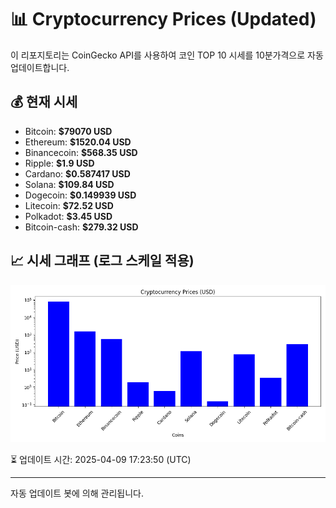 
# 📊 Cryptocurrency Prices (Updated)

이 리포지토리는 CoinGecko API를 사용하여 코인 TOP 10 시세를 10분가격으로 자동 업데이트합니다.

## 💰 현재 시세
- Bitcoin: **$79070 USD**
- Ethereum: **$1520.04 USD**
- Binancecoin: **$568.35 USD**
- Ripple: **$1.9 USD**
- Cardano: **$0.587417 USD**
- Solana: **$109.84 USD**
- Dogecoin: **$0.149939 USD**
- Litecoin: **$72.52 USD**
- Polkadot: **$3.45 USD**
- Bitcoin-cash: **$279.32 USD**

## 📈 시세 그래프 (로그 스케일 적용)
![Crypto Prices](crypto_prices.png)

⏳ 업데이트 시간: 2025-04-09 17:23:50 (UTC)

---
자동 업데이트 봇에 의해 관리됩니다.
